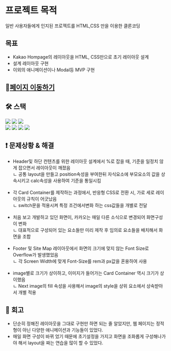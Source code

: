 # 프로젝트 목적
일반 사용자들에게 인지된 프로젝트를 HTML,CSS 만을 이용한 클론코딩

## 목표
<ul>
 <li>Kakao Hompage의 레이아웃을 HTML, CSS만으로 초기 레이아웃 설계</li>
  <li>설계 레이아웃 구현</li>
   <li>이외의 애니메이션이나 Modal등 MVP 구현</li>
 </ul>


## 🔗[페이지 이동하기](https://kakao-tau.vercel.app/)

## **🛠️ 스택**
<div>
<img src="https://img.shields.io/badge/html-1572B6?style=for-the-badge&logo=html5&logoColor=white"> 
<img src="https://img.shields.io/badge/css-1572B6?style=for-the-badge&logo=css3&logoColor=white"> 
<img src="https://img.shields.io/badge/javascript-F7DF1E?style=for-the-badge&logo=javascript&logoColor=black"> 
<br>
 <img src="https://img.shields.io/badge/react-61DAFB?style=for-the-badge&logo=react&logoColor=black"> 
<img src="https://img.shields.io/badge/TypeScript-3178c6?style=for-the-badge&logo=TypeScript&logoColor=white">
<img src="https://img.shields.io/badge/Next.js-339933?style=for-the-badge&logo=Next.js&logoColor=white">
 <img src="https://img.shields.io/badge/styled components-DB7093?style=for-the-badge&logo=styledcomponents&logoColor=white">
</div>

## **❗ 문제상황 & 해결**
<ul>
 <li>Header및 하단 컨텐츠를 위한 레이아웃 설계에서 %로 잡을 때, 기준을 일정치 않게 잡으면서 레이아웃이 깨졌음</li>
 <div>ㄴ 공통 layout을 만들고 position속성을 부여한뒤 자식요소에 부모요소의 값을 상속시키고 calc속성을 사용하여 기준을 통일시킴</div>
  <br>
 <li>각 Card Container를 제작하는 과정에서, 반응형 CSS로 전환 시, 가로 세로 레이아웃의 규칙이 어긋났음
</li>
 <div>ㄴ switch문을 적용시켜 특정 조건에서변화 하는 css값들을 개별로 전달</div>
  <br>
 <li>처음 보고 개발하고 있던 화면이, 카카오는 매일 다른 소식으로 변경되어 화면구성이 변화
</li>
 <div>ㄴ 대표적으로 구성되어 있는 요소들만 미리 제작 후 임의로 요소들을 배치해서 화면을 조합</div>
  <br>
 <li>Footer 및 Site Map 레이아웃에서 화면의 크기에 맞지 않는 Font Size로 Overflow가 발생했었음
</li>
 <div>ㄴ 각 Screen Width에 맞게 Font-Size를 rem과 px값을 혼용하여 사용</div>
  <br>
 <li>image별로 크기가 상이하고, 이미지가 들어가는 Card Container 역시 크기가 상이했음
</li>
 <div>ㄴ Next image의 fill 속성을 사용해서 image의 style을 상위 요소에서 상속받아서 개별 적용
</div>
 </ul>

## **📌 회고**
<ul>
 <li>단순히 정해진 레이아웃을 그대로 구현만 하면 되는 줄 알았지만, 웹 페이지는 정적형이 아닌 다양한 애니메이션과 기능들이 있었다.</li>
 <li>매일 화면 구성이 바뀌 었기 때문에 초기설정을 가지고 화면을 조화롭게 구성해나가야 해서 layout을 짜는 연습을 많이 할 수 있었다.</li>
 </ul>
 
